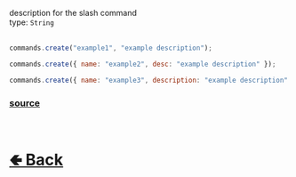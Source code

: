 description for the slash command<br>
type: `String`<br><br>
```js
commands.create("example1", "example description");

commands.create({ name: "example2", desc: "example description" });

commands.create({ name: "example3", description: "example description" });
```

### [source](https://github.com/paigeroid/noscord.js/blob/main/src/Services/CommandService/custard/SlashCommand.js)


<br> <h1> [🢀 Back](https://github.com/paigeroid/noscord.js/wiki/Commands.SlashCommand) </h1>